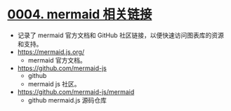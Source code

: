 # [0004. mermaid 相关链接](https://github.com/Tdahuyou/markdown/tree/main/0004.%20mermaid%20%E7%9B%B8%E5%85%B3%E9%93%BE%E6%8E%A5)

- 记录了 mermaid 官方文档和 GitHub 社区链接，以便快速访问图表库的资源和支持。
- https://mermaid.js.org/
  - mermaid 官方文档。
- https://github.com/mermaid-js
  - github
  - mermaid js 社区。
- https://github.com/mermaid-js/mermaid
  - github mermaid.js 源码仓库